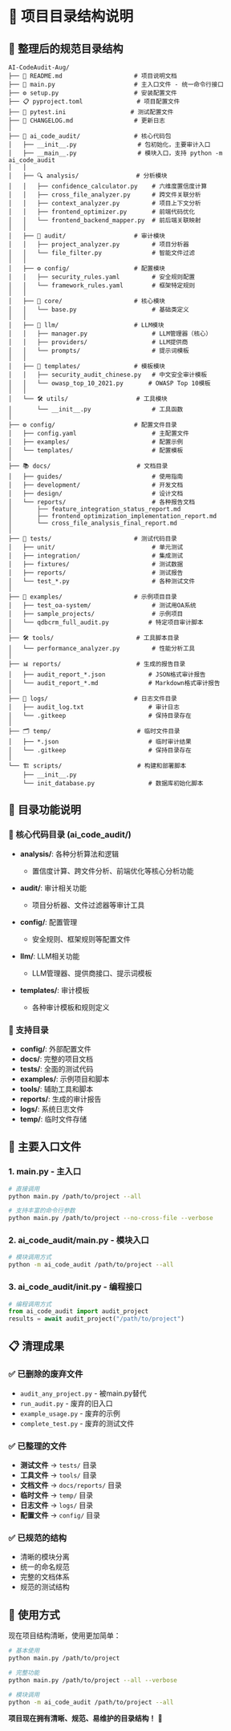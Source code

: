 # 📁 项目目录结构说明

## 🎯 **整理后的规范目录结构**

```
AI-CodeAudit-Aug/
├── 📄 README.md                    # 项目说明文档
├── 🚀 main.py                      # 主入口文件 - 统一命令行接口
├── ⚙️ setup.py                     # 安装配置文件
├── 📋 pyproject.toml               # 项目配置文件
├── 🧪 pytest.ini                  # 测试配置文件
├── 📝 CHANGELOG.md                 # 更新日志
│
├── 🧠 ai_code_audit/               # 核心代码包
│   ├── __init__.py                 # 包初始化，主要审计入口
│   ├── __main__.py                 # 模块入口，支持 python -m ai_code_audit
│   │
│   ├── 🔍 analysis/                # 分析模块
│   │   ├── confidence_calculator.py    # 六维度置信度计算
│   │   ├── cross_file_analyzer.py      # 跨文件关联分析
│   │   ├── context_analyzer.py         # 项目上下文分析
│   │   ├── frontend_optimizer.py       # 前端代码优化
│   │   └── frontend_backend_mapper.py  # 前后端关联映射
│   │
│   ├── 🔎 audit/                   # 审计模块
│   │   ├── project_analyzer.py         # 项目分析器
│   │   └── file_filter.py              # 智能文件过滤
│   │
│   ├── ⚙️ config/                  # 配置模块
│   │   ├── security_rules.yaml         # 安全规则配置
│   │   └── framework_rules.yaml        # 框架特定规则
│   │
│   ├── 🎯 core/                    # 核心模块
│   │   └── base.py                     # 基础类定义
│   │
│   ├── 🤖 llm/                     # LLM模块
│   │   ├── manager.py                  # LLM管理器（核心）
│   │   ├── providers/                  # LLM提供商
│   │   └── prompts/                    # 提示词模板
│   │
│   ├── 📝 templates/               # 模板模块
│   │   ├── security_audit_chinese.py   # 中文安全审计模板
│   │   └── owasp_top_10_2021.py       # OWASP Top 10模板
│   │
│   └── 🛠️ utils/                   # 工具模块
│       └── __init__.py                 # 工具函数
│
├── ⚙️ config/                      # 配置文件目录
│   ├── config.yaml                     # 主配置文件
│   ├── examples/                       # 配置示例
│   └── templates/                      # 配置模板
│
├── 📚 docs/                        # 文档目录
│   ├── guides/                         # 使用指南
│   ├── development/                    # 开发文档
│   ├── design/                         # 设计文档
│   └── reports/                        # 各种报告文档
│       ├── feature_integration_status_report.md
│       ├── frontend_optimization_implementation_report.md
│       └── cross_file_analysis_final_report.md
│
├── 🧪 tests/                       # 测试代码目录
│   ├── unit/                           # 单元测试
│   ├── integration/                    # 集成测试
│   ├── fixtures/                       # 测试数据
│   ├── reports/                        # 测试报告
│   └── test_*.py                       # 各种测试文件
│
├── 📁 examples/                    # 示例项目目录
│   ├── test_oa-system/                 # 测试用OA系统
│   ├── sample_projects/                # 示例项目
│   └── qdbcrm_full_audit.py           # 特定项目审计脚本
│
├── 🛠️ tools/                       # 工具脚本目录
│   └── performance_analyzer.py         # 性能分析工具
│
├── 📊 reports/                     # 生成的报告目录
│   ├── audit_report_*.json            # JSON格式审计报告
│   └── audit_report_*.md              # Markdown格式审计报告
│
├── 📝 logs/                        # 日志文件目录
│   ├── audit_log.txt                  # 审计日志
│   └── .gitkeep                       # 保持目录存在
│
├── 🗂️ temp/                        # 临时文件目录
│   ├── *.json                         # 临时审计结果
│   └── .gitkeep                       # 保持目录存在
│
└── 🏗️ scripts/                     # 构建和部署脚本
    ├── __init__.py
    └── init_database.py               # 数据库初始化脚本
```

## 🎯 **目录功能说明**

### **📁 核心代码目录 (ai_code_audit/)**

- **analysis/**: 各种分析算法和逻辑
  - 置信度计算、跨文件分析、前端优化等核心分析功能
  
- **audit/**: 审计相关功能
  - 项目分析器、文件过滤器等审计工具
  
- **config/**: 配置管理
  - 安全规则、框架规则等配置文件
  
- **llm/**: LLM相关功能
  - LLM管理器、提供商接口、提示词模板
  
- **templates/**: 审计模板
  - 各种审计模板和规则定义

### **📁 支持目录**

- **config/**: 外部配置文件
- **docs/**: 完整的项目文档
- **tests/**: 全面的测试代码
- **examples/**: 示例项目和脚本
- **tools/**: 辅助工具和脚本
- **reports/**: 生成的审计报告
- **logs/**: 系统日志文件
- **temp/**: 临时文件存储

## 🚀 **主要入口文件**

### **1. main.py - 主入口**
```bash
# 直接调用
python main.py /path/to/project --all

# 支持丰富的命令行参数
python main.py /path/to/project --no-cross-file --verbose
```

### **2. ai_code_audit/__main__.py - 模块入口**
```bash
# 模块调用方式
python -m ai_code_audit /path/to/project --all
```

### **3. ai_code_audit/__init__.py - 编程接口**
```python
# 编程调用方式
from ai_code_audit import audit_project
results = await audit_project("/path/to/project")
```

## 📋 **清理成果**

### **✅ 已删除的废弃文件**
- `audit_any_project.py` - 被main.py替代
- `run_audit.py` - 废弃的旧入口
- `example_usage.py` - 废弃的示例
- `complete_test.py` - 废弃的测试文件

### **✅ 已整理的文件**
- **测试文件** → `tests/` 目录
- **工具文件** → `tools/` 目录  
- **文档文件** → `docs/reports/` 目录
- **临时文件** → `temp/` 目录
- **日志文件** → `logs/` 目录
- **配置文件** → `config/` 目录

### **✅ 已规范的结构**
- 清晰的模块分离
- 统一的命名规范
- 完整的文档体系
- 规范的测试结构

## 🎯 **使用方式**

现在项目结构清晰，使用更加简单：

```bash
# 基本使用
python main.py /path/to/project

# 完整功能
python main.py /path/to/project --all --verbose

# 模块调用
python -m ai_code_audit /path/to/project --all
```

**项目现在拥有清晰、规范、易维护的目录结构！** 🎉
